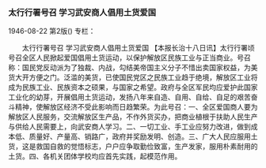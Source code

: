### 太行行署号召  学习武安商人倡用土货爱国

1946-08-22
第2版()
专栏：

　　太行行署号召
    学习武安商人倡用土货爱国
    【本报长治十八日讯】太行行署顷号召全区人民掀起爱国倡用土货运动，以保护解放区民族工业与正当商业。号召称：国民党反动派为了独裁、内战，勾结美帝国主义分子不惜出卖国家权益，为美货大开方便之门。泛滥的美货，已使国民党区之民族工业趋于绝境，解放区工业将成为民族工业、民族资本之硕果，与国家之希望。政府与全区军民均应爱护此国家工业化的幼芽，开展倡用土货运动，发扬八年来自造、自用、自给、自足的艰苦奋斗精神，使解放区经济不受此影响而日趋繁荣。为此号召：一、全区爱国商人要为解放区人民服务，交流解放区生产品，不作外货买办，把商业植根于扶助人民生产与供给人民需要上，向武安商人学习。二、一切工业、手工业应努力改进，做到成本低、质量好、产量高、销路广，政府并奖励发明、创造。三、广大人民应服用土货，这是救国自救的觉悟标志，户户应争取勤俭致富，生产发家，服用朴素耐用的土货。四、各机关团体学校均应首先实践，起模范作用。

